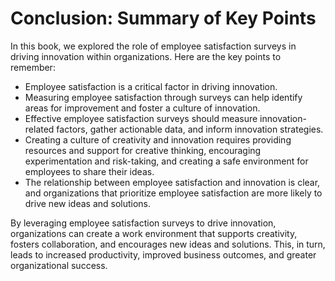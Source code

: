 Conclusion: Summary of Key Points
=================================

In this book, we explored the role of employee satisfaction surveys in driving innovation within organizations. Here are the key points to remember:

* Employee satisfaction is a critical factor in driving innovation.
* Measuring employee satisfaction through surveys can help identify areas for improvement and foster a culture of innovation.
* Effective employee satisfaction surveys should measure innovation-related factors, gather actionable data, and inform innovation strategies.
* Creating a culture of creativity and innovation requires providing resources and support for creative thinking, encouraging experimentation and risk-taking, and creating a safe environment for employees to share their ideas.
* The relationship between employee satisfaction and innovation is clear, and organizations that prioritize employee satisfaction are more likely to drive new ideas and solutions.

By leveraging employee satisfaction surveys to drive innovation, organizations can create a work environment that supports creativity, fosters collaboration, and encourages new ideas and solutions. This, in turn, leads to increased productivity, improved business outcomes, and greater organizational success.
